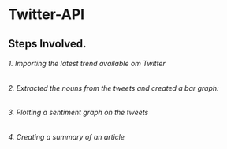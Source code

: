 # Twitter-API


## Steps Involved.
###### 1. Importing the latest trend available om Twitter
###### 2. Extracted the nouns from the tweets and created a bar graph:
###### 3. Plotting a sentiment graph on the tweets
###### 4. Creating a summary of an article

